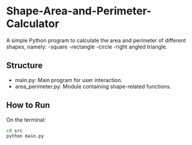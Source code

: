 # Shape-Area-and-Perimeter-Calculator

A simple Python program to calculate the area and perimeter of different shapes, namely:
-square
-rectangle
-circle
-right angled triangle.

## Structure
- main.py:  Main program for user interaction.
- area_perimeter.py: Module containing shape-related functions.

## How to Run
On the terminal:
```bash
cd src
python main.py
```
